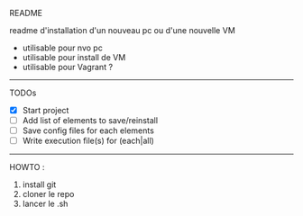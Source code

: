 README

readme d'installation d'un nouveau pc ou d'une nouvelle VM
* utilisable pour nvo pc
* utilisable pour install de VM
* utilisable pour Vagrant ?
---
TODOs
- [x] Start project
- [ ] Add list of elements to save/reinstall
- [ ] Save config files for each elements
- [ ] Write execution file(s) for (each|all)
---
HOWTO :
1. install git
2. cloner le repo
3. lancer le <fichier>.sh
